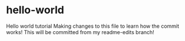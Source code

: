 # hello-world
Hello world tutorial
Making changes to this file to learn how the commit works!
This will be committed from my readme-edits branch!
